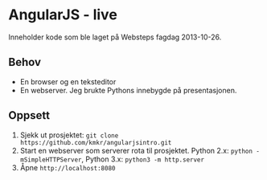 # AngularJS - live

Inneholder kode som ble laget på Websteps fagdag 2013-10-26.

## Behov

* En browser og en teksteditor
* En webserver. Jeg brukte Pythons innebygde på presentasjonen.

## Oppsett

1. Sjekk ut prosjektet: `git clone https://github.com/kmkr/angularjsintro.git`
1. Start en webserver som serverer rota til prosjektet. Python 2.x: `python -mSimpleHTTPServer`, Python 3.x: `python3 -m http.server`
1. Åpne `http://localhost:8080`